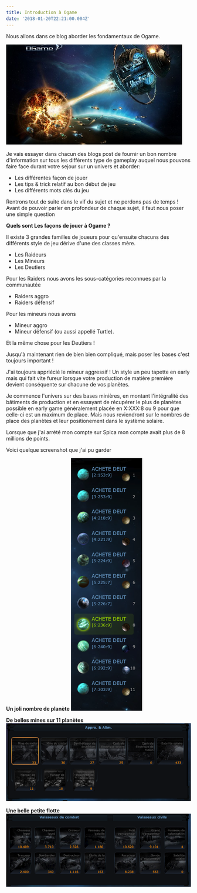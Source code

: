 ```yaml
---
title: Introduction à Ogame
date: '2018-01-20T22:21:00.004Z'
---
```


Nous allons dans ce blog aborder les fondamentaux de Ogame.

![Ogame screenshot](./ogame-screen.jpg)

Je vais essayer dans chacun des blogs post de fournir un bon nombre d'information sur tous les différents type de gameplay auquel nous pouvons faire face durant votre sejour sur un univers et aborder:

- Les différentes façon de jouer
- Les tips & trick relatif au bon début de jeu
- Les différents mots clés du jeu

Rentrons tout de suite dans le vif du sujet et ne perdons pas de temps ! Avant de pouvoir parler en profondeur de chaque sujet, il faut nous poser une simple question

**Quels sont Les façons de jouer à Ogame ?**

Il existe 3 grandes familles de joueurs pour qu'ensuite chacuns des différents style de jeu dérive d'une des classes mère.

- Les Raideurs
- Les Mineurs
- Les Deutiers

Pour les Raiders nous avons les sous-catégories reconnues par la communautée

- Raiders aggro
- Raiders défensif

Pour les mineurs nous avons

- Mineur aggro
- Mineur défensif (ou aussi appellé Turtle).

Et la même chose pour les Deutiers !

Jusqu'à maintenant rien de bien bien compliqué, mais poser les bases c'est toujours important !

J'ai toujours appriécié le mineur aggressif ! Un style un peu tapette en early mais qui fait vite fureur lorsque votre production de matière première devient conséquente sur chacune de vos planètes.

Je commence l'univers sur des bases minières, en montant l'intégralité des bâtiments de production et en essayant de récupérer le plus de planètes possible en early game généralement placée en X:XXX:8 ou 9 pour que celle-ci est un maximum de place. Mais nous reviendront sur le nombres de place des planètes et leur positionement dans le système solaire.

Lorsque que j'ai arrété mon compte sur Spica mon compte avait plus de 8 millions de points.

Voici quelque screenshot que j'ai pu garder

**Un joli nombre de planète**
![planets](./planets.png)

**De belles mines sur 11 planètes**
![ressources](./ressources.png)

**Une belle petite flotte**
![flotte](./flotte.png)
